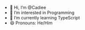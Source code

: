- 👋 Hi, I’m @Cadiee
- 👀 I’m interested in Programming
- 🌱 I’m currently learning TypeScript
- 😄 Pronouns: He/Him
